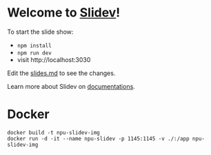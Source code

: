 # Welcome to [Slidev](https://github.com/slidevjs/slidev)!

To start the slide show:

- `npm install`
- `npm run dev`
- visit http://localhost:3030

Edit the [slides.md](./slides.md) to see the changes.

Learn more about Slidev on [documentations](https://sli.dev/).

# Docker

```
docker build -t npu-slidev-img
docker run -d -it --name npu-slidev -p 1145:1145 -v ./:/app npu-slidev-img
```